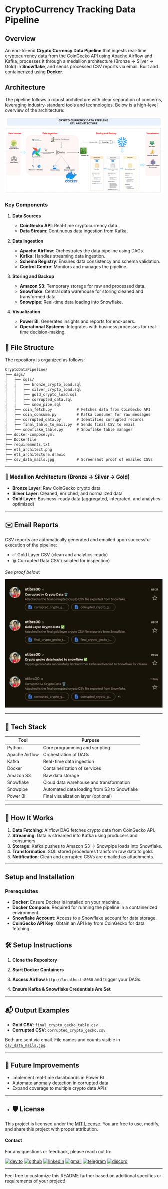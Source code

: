 # CryptoCurrency Tracking Data Pipeline

## Overview

An end-to-end **Crypto Currency Data Pipeline** that ingests real-time cryptocurrency data from the CoinGecko API using Apache Airflow and Kafka, processes it through a medallion architecture (Bronze → Silver → Gold) in **Snowflake**, and sends processed CSV reports via email. Built and containerized using **Docker**.

## Architecture

The pipeline follows a robust architecture with clear separation of concerns, leveraging industry-standard tools and technologies. Below is a high-level overview of the architecture:

![ETL Architecture](./etl_architect.png)

### Key Components

1. **Data Sources**
   - **CoinGecko API**: Real-time cryptocurrency data.
   - **Data Stream**: Continuous data ingestion from Kafka.

2. **Data Ingestion**
   - **Apache Airflow**: Orchestrates the data pipeline using DAGs.
   - **Kafka**: Handles streaming data ingestion.
   - **Schema Registry**: Ensures data consistency and schema validation.
   - **Control Centre**: Monitors and manages the pipeline.

3. **Storing and Backup**
   - **Amazon S3**: Temporary storage for raw and processed data.
   - **Snowflake**: Central data warehouse for storing cleaned and transformed data.
   - **Snowpipe**: Real-time data loading into Snowflake.

4. **Visualization**
   - **Power BI**: Generates insights and reports for end-users.
   - **Operational Systems**: Integrates with business processes for real-time decision-making.

## 📁 File Structure

The repository is organized as follows:
```
CryptoDataPipeline/
├── dags/
│   ├── sqls/
│   │   ├── bronze_crypto_load.sql
│   │   ├── silver_crypto_load.sql
│   │   ├── gold_crypto_load.sql
│   │   ├── corrupted_data.sql
│   │   └── snow_pipe.sql
│   ├── coin_fetch.py           # Fetches data from CoinGecko API
│   ├── coin_consume.py         # Kafka consumer for raw messages
│   ├── corrupted_data.py       # Identifies corrupted records
│   ├── final_table_to_mail.py  # Sends final CSV to email
│   └── snowflake_table.py      # Snowflake table manager
├── docker-compose.yml
├── Dockerfile
├── requirements.txt
├── etl_architect.png
├── etl_architecture.drawio
├── csv_data_mails.jpg          # Screenshot proof of emailed CSVs
```

---

### 🔁 Medallion Architecture (Bronze → Silver → Gold)

* **Bronze Layer**: Raw CoinGecko crypto data
* **Silver Layer**: Cleaned, enriched, and normalized data
* **Gold Layer**: Business-ready data (aggregated, integrated, and analytics-optimized)

---

## ✉️ Email Reports

CSV reports are automatically generated and emailed upon successful execution of the pipeline:

* ✅ Gold Layer CSV (clean and analytics-ready)
* 🗑️ Corrupted Data CSV (isolated for inspection)

*See proof below:*

![Email Proofs](./csv_data_mails.jpg)

---

## 🧰 Tech Stack

| Tool           | Purpose                                     |
| -------------- | ------------------------------------------- |
| Python         | Core programming and scripting              |
| Apache Airflow | Orchestration of DAGs                       |
| Kafka          | Real-time data ingestion                    |
| Docker         | Containerization of services                |
| Amazon S3      | Raw data storage                            |
| Snowflake      | Cloud data warehouse and transformation     |
| Snowpipe       | Automated data loading from S3 to Snowflake |
| Power BI       | Final visualization layer (optional)        |

---

## 🚀 How It Works

1. **Data Fetching**: Airflow DAG fetches crypto data from CoinGecko API.
2. **Streaming**: Data is streamed into Kafka using producers and consumers.
3. **Storage**: Kafka pushes to Amazon S3 → Snowpipe loads into Snowflake.
4. **Transformation**: SQL stored procedures transform raw data to gold.
5. **Notification**: Clean and corrupted CSVs are emailed as attachments.

---


## Setup and Installation

### Prerequisites

- **Docker**: Ensure Docker is installed on your machine.
- **Docker Compose**: Required for running the pipeline in a containerized environment.
- **Snowflake Account**: Access to a Snowflake account for data storage.
- **CoinGecko API Key**: Obtain an API key from CoinGecko for data fetching.

## 🛠️ Setup Instructions

1. **Clone the Repository**

2. **Start Docker Containers**

3. **Access Airflow**  `http://localhost:8080` and trigger your DAGs.

4. **Ensure Kafka & Snowflake Credentials Are Set**

---

## 📬 Output Examples

* **Gold CSV**: `final_crypto_gecko_table.csv`
* **Corrupted CSV**: `corrupted_crypto_gecko.csv`

Both are sent via email. File names and counts visible in [`csv_data_mails.jpg`](./csv_data_mails.jpg).

---

## 📌 Future Improvements

* Implement real-time dashboards in Power BI
* Automate anomaly detection in corrupted data
* Expand coverage to multiple crypto data APIs

---

- ## 🛡️ License

This project is licensed under the [MIT License](LICENSE). You are free to use, modify, and share this project with proper attribution.

#### **Contact**
For any questions or feedback, please reach out to:

[![dev.to](https://img.shields.io/badge/Dev.to-0A0A0A?style=for-the-badge&logo=DevdotTo&logoColor=white)](https://dev.to/brian_otina_)
[![github](https://img.shields.io/badge/GitHub-000000?style=for-the-badge&logo=GitHub&logoColor=white)](https://github.com/otinabrayo)
[![linkedIn](https://img.shields.io/badge/LinkedIn-000000?style=for-the-badge&logo=LinkedIn&logoColor=blue)](https://www.linkedin.com/in/brian-makau-3a93b6354?utm_source=share&utm_campaign=share_via&utm_content=profile&utm_medium=android_app)
[![gmail](https://img.shields.io/badge/Gmail-D14836?style=for-the-badge&logo=Gmail&logoColor=white)](mailto:brianotina20@gmail.com)
[![telegram](https://img.shields.io/badge/Telegram-2CA5E0?style=for-the-badge&logo=telegram&logoColor=white)](https://t.me/just_otina)
[![discord](https://img.shields.io/badge/Discord-7289DA?style=for-the-badge&logo=discord&logoColor=white)](https://discord.com/channels/@otina_)

---
Feel free to customize this README further based on additional specifics or requirements of your project!
